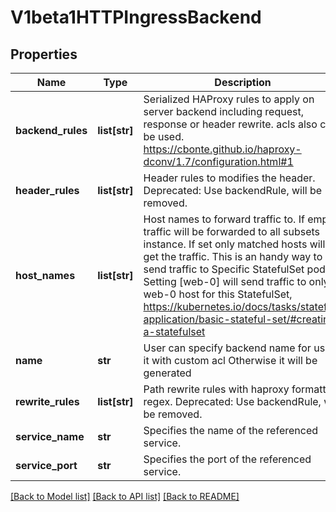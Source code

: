 # V1beta1HTTPIngressBackend

## Properties
Name | Type | Description | Notes
------------ | ------------- | ------------- | -------------
**backend_rules** | **list[str]** | Serialized HAProxy rules to apply on server backend including request, response or header rewrite. acls also can be used. https://cbonte.github.io/haproxy-dconv/1.7/configuration.html#1 | [optional] 
**header_rules** | **list[str]** | Header rules to modifies the header.  Deprecated: Use backendRule, will be removed. | [optional] 
**host_names** | **list[str]** | Host names to forward traffic to. If empty traffic will be forwarded to all subsets instance. If set only matched hosts will get the traffic. This is an handy way to send traffic to Specific StatefulSet pod. IE. Setting [web-0] will send traffic to only web-0 host for this StatefulSet, https://kubernetes.io/docs/tasks/stateful-application/basic-stateful-set/#creating-a-statefulset | [optional] 
**name** | **str** | User can specify backend name for using it with custom acl Otherwise it will be generated | [optional] 
**rewrite_rules** | **list[str]** | Path rewrite rules with haproxy formatted regex.  Deprecated: Use backendRule, will be removed. | [optional] 
**service_name** | **str** | Specifies the name of the referenced service. | [optional] 
**service_port** | **str** | Specifies the port of the referenced service. | [optional] 

[[Back to Model list]](../README.md#documentation-for-models) [[Back to API list]](../README.md#documentation-for-api-endpoints) [[Back to README]](../README.md)


